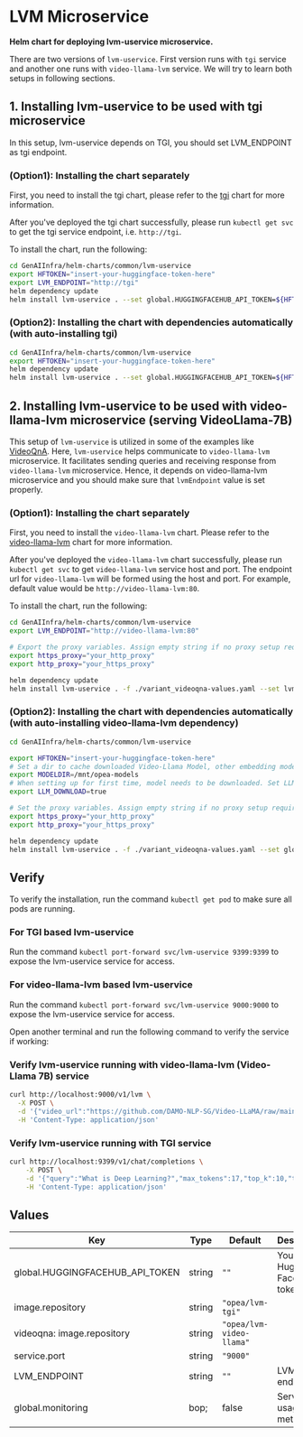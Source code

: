 # LVM Microservice

**Helm chart for deploying lvm-uservice microservice.**

There are two versions of `lvm-uservice`. First version runs with `tgi` service and another one runs with `video-llama-lvm` service. We will try to learn both setups in following sections.

## 1. Installing lvm-uservice to be used with tgi microservice

In this setup, lvm-uservice depends on TGI, you should set LVM_ENDPOINT as tgi endpoint.

### (Option1): Installing the chart separately

First, you need to install the tgi chart, please refer to the [tgi](../tgi) chart for more information.

After you've deployed the tgi chart successfully, please run `kubectl get svc` to get the tgi service endpoint, i.e. `http://tgi`.

To install the chart, run the following:

```bash
cd GenAIInfra/helm-charts/common/lvm-uservice
export HFTOKEN="insert-your-huggingface-token-here"
export LVM_ENDPOINT="http://tgi"
helm dependency update
helm install lvm-uservice . --set global.HUGGINGFACEHUB_API_TOKEN=${HFTOKEN} --set LVM_ENDPOINT=${LVM_ENDPOINT} --wait
```

### (Option2): Installing the chart with dependencies automatically (with auto-installing tgi)

```bash
cd GenAIInfra/helm-charts/common/lvm-uservice
export HFTOKEN="insert-your-huggingface-token-here"
helm dependency update
helm install lvm-uservice . --set global.HUGGINGFACEHUB_API_TOKEN=${HFTOKEN} --set tgi.enabled=true --wait
```

## 2. Installing lvm-uservice to be used with video-llama-lvm microservice (serving VideoLlama-7B)

This setup of `lvm-uservice` is utilized in some of the examples like [VideoQnA](https://github.com/opea-project/GenAIExamples/tree/main/VideoQnA). Here, `lvm-uservice` helps communicate to `video-llama-lvm` microservice. It facilitates sending queries and receiving response from `video-llama-lvm` microservice. Hence, it depends on video-llama-lvm microservice and you should make sure that `lvmEndpoint` value is set properly.

### (Option1): Installing the chart separately

First, you need to install the `video-llama-lvm` chart. Please refer to the [video-llama-lvm](../video-llama-lvm) chart for more information.

After you've deployed the `video-llama-lvm` chart successfully, please run `kubectl get svc` to get `video-llama-lvm` service host and port. The endpoint url for `video-llama-lvm` will be formed using the host and port. For example, default value would be `http://video-llama-lvm:80`.

To install the chart, run the following:

```bash
cd GenAIInfra/helm-charts/common/lvm-uservice
export LVM_ENDPOINT="http://video-llama-lvm:80"

# Export the proxy variables. Assign empty string if no proxy setup required.
export https_proxy="your_http_proxy"
export http_proxy="your_https_proxy"

helm dependency update
helm install lvm-uservice . -f ./variant_videoqna-values.yaml --set lvmEndpoint=${LVM_ENDPOINT} --set global.https_proxy=${https_proxy} --set global.http_proxy=${http_proxy} --wait
```

### (Option2): Installing the chart with dependencies automatically (with auto-installing video-llama-lvm dependency)

```bash
cd GenAIInfra/helm-charts/common/lvm-uservice

export HFTOKEN="insert-your-huggingface-token-here"
# Set a dir to cache downloaded Video-Llama Model, other embedding models and clips
export MODELDIR=/mnt/opea-models
# When setting up for first time, model needs to be downloaded. Set LLM_DOWNLOAD flag to true to download models. Please note, when redeploying we should set this value to false, otherwise model download will restart.
export LLM_DOWNLOAD=true

# Set the proxy variables. Assign empty string if no proxy setup required.
export https_proxy="your_http_proxy"
export http_proxy="your_https_proxy"

helm dependency update
helm install lvm-uservice . -f ./variant_videoqna-values.yaml --set global.HUGGINGFACEHUB_API_TOKEN=${HFTOKEN} --set video-llama-lvm.enabled=true --set video-llama-lvm.llmDownload=${LLM_DOWNLOAD} --set global.modelUseHostPath=${MODELDIR} --set global.https_proxy=${https_proxy} --set global.http_proxy=${http_proxy} --wait
```

## Verify

To verify the installation, run the command `kubectl get pod` to make sure all pods are running.

### For TGI based lvm-uservice

Run the command `kubectl port-forward svc/lvm-uservice 9399:9399` to expose the lvm-uservice service for access.

### For video-llama-lvm based lvm-uservice

Run the command `kubectl port-forward svc/lvm-uservice 9000:9000` to expose the lvm-uservice service for access.

Open another terminal and run the following command to verify the service if working:

### Verify lvm-uservice running with video-llama-lvm (Video-Llama 7B) service

```bash
curl http://localhost:9000/v1/lvm \
  -X POST \
  -d '{"video_url":"https://github.com/DAMO-NLP-SG/Video-LLaMA/raw/main/examples/silence_girl.mp4","chunk_start": 0,"chunk_duration": 7,"prompt":"What is the person doing?","max_new_tokens": 50}' \
  -H 'Content-Type: application/json'
```

### Verify lvm-uservice running with TGI service

```bash
curl http://localhost:9399/v1/chat/completions \
    -X POST \
    -d '{"query":"What is Deep Learning?","max_tokens":17,"top_k":10,"top_p":0.95,"typical_p":0.95,"temperature":0.01,"repetition_penalty":1.03,"streaming":true}' \
    -H 'Content-Type: application/json'
```

## Values

| Key                             | Type   | Default                  | Description                     |
| ------------------------------- | ------ | ------------------------ | ------------------------------- |
| global.HUGGINGFACEHUB_API_TOKEN | string | `""`                     | Your own Hugging Face API token |
| image.repository                | string | `"opea/lvm-tgi"`         |                                 |
| videoqna: image.repository      | string | `"opea/lvm-video-llama"` |                                 |
| service.port                    | string | `"9000"`                 |                                 |
| LVM_ENDPOINT                    | string | `""`                     | LVM endpoint                    |
| global.monitoring               | bop;   | false                    | Service usage metrics           |
